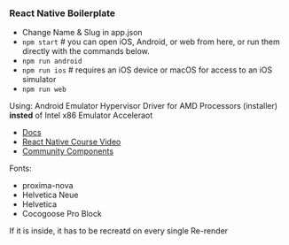 ### React Native Boilerplate
- Change Name & Slug in app.json
- `npm start` # you can open iOS, Android, or web from here, or run them directly with the commands below.
- `npm run android`
- `npm run ios` # requires an iOS device or macOS for access to an iOS simulator
- `npm run web`

Using: Android Emulator Hypervisor Driver for AMD Processors (installer) **insted** of Intel x86 Emulator Acceleraot

- [Docs](https://reactnative.dev/)
- [React Native Course Video](https://www.youtube.com/watch?v=0-S5a0eXPoc)
- [Community Components](https://reactnative.directory/)

Fonts:
- proxima-nova
- Helvetica Neue
- Helvetica
- Cocogoose Pro Block

If it is inside, it has to be recreatd on every single Re-render